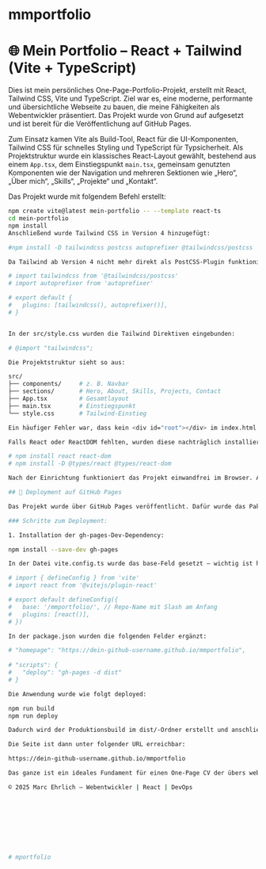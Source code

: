 # mmportfolio
# 🌐 Mein Portfolio – React + Tailwind (Vite + TypeScript)

Dies ist mein persönliches One-Page-Portfolio-Projekt, erstellt mit React, Tailwind CSS, Vite und TypeScript. Ziel war es, eine moderne, performante und übersichtliche Webseite zu bauen, die meine Fähigkeiten als Webentwickler präsentiert. Das Projekt wurde von Grund auf aufgesetzt und ist bereit für die Veröffentlichung auf GitHub Pages.

Zum Einsatz kamen Vite als Build-Tool, React für die UI-Komponenten, Tailwind CSS für schnelles Styling und TypeScript für Typsicherheit. Als Projektstruktur wurde ein klassisches React-Layout gewählt, bestehend aus einem `App.tsx`, dem Einstiegspunkt `main.tsx`, gemeinsam genutzten Komponenten wie der Navigation und mehreren Sektionen wie „Hero“, „Über mich“, „Skills“, „Projekte“ und „Kontakt“.

Das Projekt wurde mit folgendem Befehl erstellt:
```bash
npm create vite@latest mein-portfolio -- --template react-ts
cd mein-portfolio
npm install
Anschließend wurde Tailwind CSS in Version 4 hinzugefügt:

#npm install -D tailwindcss postcss autoprefixer @tailwindcss/postcss

Da Tailwind ab Version 4 nicht mehr direkt als PostCSS-Plugin funktioniert, wurde zusätzlich @tailwindcss/postcss installiert und die postcss.config.js wie folgt geändert:

# import tailwindcss from '@tailwindcss/postcss'
# import autoprefixer from 'autoprefixer'

# export default {
#   plugins: [tailwindcss(), autoprefixer()],
# }


In der src/style.css wurden die Tailwind Direktiven eingebunden:

# @import "tailwindcss";

Die Projektstruktur sieht so aus:

src/
├── components/     # z. B. Navbar
├── sections/       # Hero, About, Skills, Projects, Contact
├── App.tsx         # Gesamtlayout
├── main.tsx        # Einstiegspunkt
└── style.css       # Tailwind-Einstieg

Ein häufiger Fehler war, dass kein <div id="root"></div> im index.html vorhanden war. Dieser wurde ergänzt, damit main.tsx korrekt mounten kann.

Falls React oder ReactDOM fehlten, wurden diese nachträglich installiert:

# npm install react react-dom
# npm install -D @types/react @types/react-dom

Nach der Einrichtung funktioniert das Projekt einwandfrei im Browser. Alle Sektionen sind verbunden, die Navigation funktioniert, Tailwind-Klassen greifen wie gewünscht und das Layout ist responsiv.

## 🚀 Deployment auf GitHub Pages

Das Projekt wurde über GitHub Pages veröffentlicht. Dafür wurde das Paket `gh-pages` verwendet und das Projekt so konfiguriert, dass es über den `dist/`-Ordner veröffentlicht wird.

### Schritte zum Deployment:

1. Installation der gh-pages-Dev-Dependency:

npm install --save-dev gh-pages

In der Datei vite.config.ts wurde das base-Feld gesetzt – wichtig ist hier, dass der Name des GitHub-Repositories korrekt angegeben wird:

# import { defineConfig } from 'vite'
# import react from '@vitejs/plugin-react'

# export default defineConfig({
#   base: '/mmportfolio/', // Repo-Name mit Slash am Anfang
#   plugins: [react()],
# })

In der package.json wurden die folgenden Felder ergänzt:

# "homepage": "https://dein-github-username.github.io/mmportfolio",
 
# "scripts": {
#   "deploy": "gh-pages -d dist"
# }

Die Anwendung wurde wie folgt deployed:

npm run build
npm run deploy

Dadurch wird der Produktionsbuild im dist/-Ordner erstellt und anschließend automatisch auf den Branch gh-pages gepusht.

Die Seite ist dann unter folgender URL erreichbar:

https://dein-github-username.github.io/mmportfolio

Das ganze ist ein ideales Fundament für einen One-Page CV der übers web erreichbar ist!

© 2025 Marc Ehrlich – Webentwickler | React | DevOps









# mportfolio
